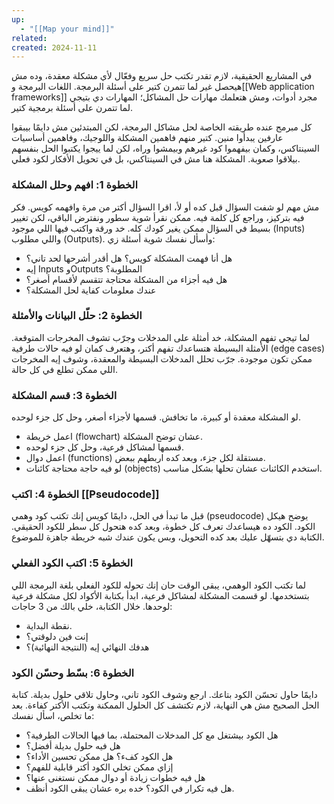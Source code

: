 ```yaml
---
up:
  - "[[Map your mind]]"
related: 
created: 2024-11-11
---
```


في المشاريع الحقيقية، لازم تقدر تكتب حل سريع وفعّال لأي مشكلة معقدة، وده مش هيحصل غير لما تتمرن كتير على أسئلة البرمجة. 
اللغات البرمجة و[[Web application frameworks]] مجرد أدوات، ومش هتعلمك مهارات حل المشاكل؛ المهارات دي بتيجي لما تتمرن على أسئلة برمجية كتير.

كل مبرمج عنده طريقته الخاصة لحل مشاكل البرمجة، لكن المبتدئين مش دايمًا بيبقوا عارفين يبدأوا منين. 
كتير منهم فاهمين المشكلة واللوجيك، وفاهمين أساسيات السينتاكس، وكمان بيفهموا كود غيرهم وبيمشوا وراه، لكن لما ييجوا يكتبوا الحل بنفسهم بيلاقوا صعوبة. 
المشكلة هنا مش في السينتاكس، بل في تحويل الأفكار لكود فعلي. 

### الخطوة 1: افهم وحلل المشكلة
مش مهم لو شفت السؤال قبل كده أو لأ، اقرا السؤال أكتر من مرة وافهمه كويس. 
فكر فيه بتركيز، وراجع كل كلمة فيه. 
ممكن نقرأ شوية سطور ونفترض الباقي، لكن تغيير بسيط في السؤال ممكن يغير كودك كله. 
خد ورقة واكتب فيها اللي موجود (Inputs) واللي مطلوب (Outputs). 
وأسأل نفسك شوية أسئلة زي:
- هل أنا فهمت المشكلة كويس؟ هل أقدر أشرحها لحد تاني؟
- إيه Inputs وOutputs المطلوبة؟
- هل فيه أجزاء من المشكلة محتاجة تتقسم لأقسام أصغر؟
- عندك معلومات كفاية لحل المشكلة؟

### الخطوة 2: حلّل البيانات والأمثلة
لما تيجي تفهم المشكلة، خد أمثلة على المدخلات وجرّب تشوف المخرجات المتوقعة. 
الأمثلة البسيطة هتساعدك تفهم أكتر، وهتعرف كمان لو فيه حالات طرفية (edge cases) ممكن تكون موجودة. 
جرّب تحلل المدخلات البسيطة والمعقدة، وشوف إيه المخرجات اللي ممكن تطلع في كل حالة.

### الخطوة 3: قسم المشكلة
لو المشكلة معقدة أو كبيرة، ما تخافش. 
قسمها لأجزاء أصغر، وحل كل جزء لوحده. 
- اعمل خريطة (flowchart) عشان توضح المشكلة.
- قسمها لمشاكل فرعية، وحل كل جزء لوحده.
- اعمل دوال (functions) مستقلة لكل جزء، وبعد كده اربطهم ببعض.
- لو فيه حاجة محتاجة كائنات (objects) استخدم الكائنات عشان تحلها بشكل مناسب.

### الخطوة 4: اكتب [[Pseudocode]]
قبل ما تبدأ في الحل، دايمًا كويس إنك تكتب كود وهمي (pseudocode) يوضح هيكل الكود. 
الكود ده هيساعدك تعرف كل خطوة، وبعد كده هتحول كل سطر للكود الحقيقي. 
الكتابة دي بتسهّل عليك بعد كده التحويل، وبس يكون عندك شبه خريطة جاهزة للموضوع.

### الخطوة 5: اكتب الكود الفعلي
لما تكتب الكود الوهمي، يبقى الوقت حان إنك تحوله للكود الفعلي بلغة البرمجة اللي بتستخدمها. 
لو قسمت المشكلة لمشاكل فرعية، ابدأ بكتابة الأكواد لكل مشكلة فرعية لوحدها. 
خلال الكتابة، خلي بالك من 3 حاجات:
- نقطة البداية.
- إنت فين دلوقتي؟
- هدفك النهائي إيه (النتيجة النهائية)؟

### الخطوة 6: بسّط وحسّن الكود
دايمًا حاول تحسّن الكود بتاعك. 
ارجع وشوف الكود تاني، وحاول تلاقي حلول بديلة. 
كتابة الحل الصحيح مش هي النهاية، لازم تكتشف كل الحلول الممكنة وتكتب الأكتر كفاءة. 
بعد ما تخلص، اسأل نفسك:
- هل الكود بيشتغل مع كل المدخلات المحتملة، بما فيها الحالات الطرفية؟
- هل فيه حلول بديلة أفضل؟
- هل الكود كفء؟ هل ممكن تحسين الأداء؟
- إزاي ممكن تخلي الكود أكتر قابلية للفهم؟
- هل فيه خطوات زيادة أو دوال ممكن نستغنى عنها؟
- هل فيه تكرار في الكود؟ خده بره عشان يبقى الكود أنظف.